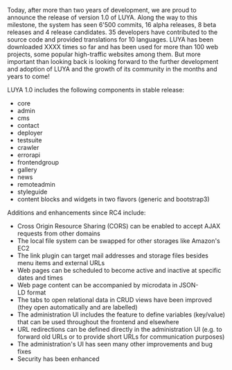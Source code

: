 Today, after more than two years of development, we are proud to announce the release of version 1.0 of LUYA. Along the way to this milestone, the system has seen 6'500 commits, 16 alpha releases, 8 beta releases and 4 release candidates. 35 developers have contributed to the source code and provided translations for 10 languages. LUYA has been downloaded XXXX times so far and has been used for more than 100 web projects, some popular high-traffic websites among them. But more important than looking back is looking forward to the further development and adoption of LUYA and the growth of its community in the months and years to come!

LUYA 1.0 includes the following components in stable release:

+ core
 + admin
 + cms
 + contact
 + deployer
 + testsuite
 + crawler
 + errorapi
 + frontendgroup
 + gallery
 + news
 + remoteadmin
 + styleguide
+ content blocks and widgets in two flavors (generic and bootstrap3)

Additions and enhancements since RC4 include:

+ Cross Origin Resource Sharing (CORS) can be enabled to accept AJAX requests from other domains
+ The local file system can be swapped for other storages like Amazon's EC2
+ The link plugin can target mail addresses and storage files besides menu items and external URLs
+ Web pages can be scheduled to become active and inactive at specific dates and times
+ Web page content can be accompanied by microdata in JSON-LD format 
+ The tabs to open relational data in CRUD views have been improved (they open automatically and are labelled)
+ The administration UI includes the feature to define variables (key/value) that can be used throughout the frontend and elsewhere
+ URL redirections can be defined directly in the administration UI (e.g. to forward old URLs or to provide short URLs for communication purposes)
+ The administration's UI has seen many other improvements and bug fixes
+ Security has been enhanced
